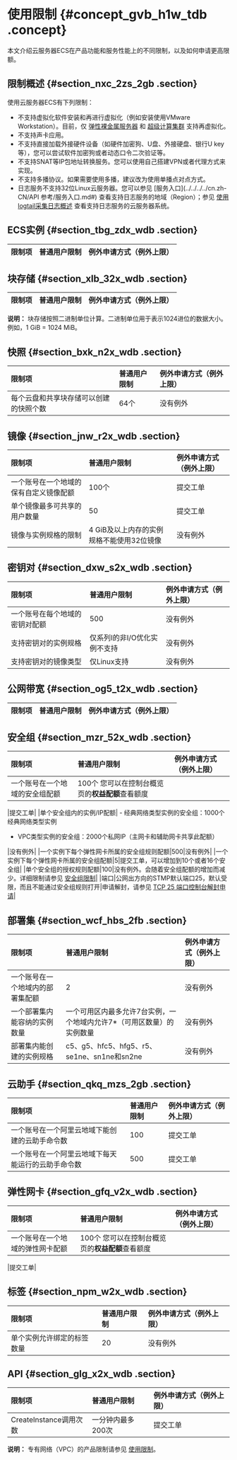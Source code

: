 # 使用限制 {#concept_gvb_h1w_tdb .concept}

本文介绍云服务器ECS在产品功能和服务性能上的不同限制，以及如何申请更高限额。

## 限制概述 {#section_nxc_2zs_2gb .section}

使用云服务器ECS有下列限制：

-   不支持虚拟化软件安装和再进行虚拟化（例如安装使用VMware Workstation）。目前，仅 [弹性裸金属服务器](cn.zh-CN/实例/选择实例规格/弹性裸金属服务器（神龙）/什么是弹性裸金属服务器.md#) 和 [超级计算集群](../../../../cn.zh-CN/实例/选择实例规格/超级计算集群（SCC）/什么是超级计算集群.md#) 支持再虚拟化。
-   不支持声卡应用。
-   不支持直接加载外接硬件设备（如硬件加密狗、U盘、外接硬盘、银行U key等），您可以尝试软件加密狗或者动态口令二次验证等。
-   不支持SNAT等IP包地址转换服务。您可以使用自己搭建VPN或者代理方式来实现。
-   不支持多播协议。如果需要使用多播，建议改为使用单播点对点方式。
-   日志服务不支持32位Linux云服务器。您可以参见 [服务入口](../../../../cn.zh-CN/API 参考/服务入口.md#) 查看支持日志服务的地域（Region）；参见 [使用logtail采集日志概述](../../../../cn.zh-CN/用户指南/Logtail采集/简介/Logtail简介.md#) 查看支持日志服务的云服务器系统。

## ECS实例 {#section_tbg_zdx_wdb .section}

|限制项|普通用户限制|例外申请方式（例外上限）|
|:--|:-----|:-----------|

## 块存储 {#section_xlb_32x_wdb .section}

|限制项|普通用户限制|例外申请方式（例外上限）|
|:--|:-----|:-----------|

**说明：** 块存储按照二进制单位计算。二进制单位用于表示1024进位的数据大小。例如，1 GiB = 1024 MiB。

## 快照 {#section_bxk_n2x_wdb .section}

|限制项|普通用户限制|例外申请方式（例外上限）|
|:--|:-----|:-----------|
|每个云盘和共享块存储可以创建的快照个数|64个|没有例外|

## 镜像 {#section_jnw_r2x_wdb .section}

|限制项|普通用户限制|例外申请方式（例外上限）|
|:--|:-----|:-----------|
|一个账号在一个地域的保有自定义镜像配额|100个|提交工单|
|单个镜像最多可共享的用户数量|50|提交工单|
|镜像与实例规格的限制|4 GiB及以上内存的实例规格不能使用32位镜像|没有例外|

## 密钥对 {#section_dxw_s2x_wdb .section}

|限制项|普通用户限制|例外申请方式（例外上限）|
|:--|:-----|:-----------|
|一个账号在每个地域的密钥对配额|500|没有例外|
|支持密钥对的实例规格|仅系列I的非I/O优化实例不支持|没有例外|
|支持密钥对的镜像类型|仅Linux支持|没有例外|

## 公网带宽 {#section_og5_t2x_wdb .section}

|限制项|普通用户限制|例外申请方式（例外上限）|
|:--|:-----|:-----------|

## 安全组 {#section_mzr_52x_wdb .section}

|限制项|普通用户限制|例外申请方式（例外上限）|
|:--|:-----|:-----------|
|一个账号在一个地域的安全组配额|100个 您可以在控制台概览页的**权益配额**查看额度

 |提交工单|
|单个安全组内的实例/IP配额| -   经典网络类型实例的安全组：1000个经典网络类型实例
-   VPC类型实例的安全组：2000个私网IP（主网卡和辅助网卡共享此配额）

 |没有例外|
|一个实例下每个弹性网卡所属的安全组规则配额|500|没有例外|
|一个实例下每个弹性网卡所属的安全组配额|5|提交工单，可以增加到10个或者16个安全组|
|单个安全组的授权规则配额|100|没有例外。会随着安全组配额的增加而减少。详细限制请参见 [安全组限制](../../../../cn.zh-CN/安全/安全组/安全组限制.md#)|
|端口|公网出方向的STMP默认端口25，默认受限，而且不能通过安全组规则打开|申请解封，请参见 [TCP 25 端口控制台解封申请](https://help.aliyun.com/document_detail/56130.html)|

## 部署集 {#section_wcf_hbs_2fb .section}

|限制项|普通用户限制|例外申请方式（例外上限）|
|:--|:-----|:-----------|
|一个账号在一个地域内的部署集配额|2|没有例外|
|一个部署集内能容纳的实例数量|一个可用区内最多允许7台实例，一个地域内允许7\*（可用区数量）的实例数量|没有例外|
|部署集内能创建的实例规格|c5、g5、hfc5、hfg5、r5、se1ne、sn1ne和sn2ne|没有例外|

## 云助手 {#section_qkq_mzs_2gb .section}

|限制项|普通用户限制|例外申请方式（例外上限）|
|:--|:-----|:-----------|
|一个账号在一个阿里云地域下能创建的云助手命令数|100|提交工单|
|一个账号在一个阿里云地域下每天能运行的云助手命令数|500|提交工单|

## 弹性网卡 {#section_gfq_v2x_wdb .section}

|限制项|普通用户限制|例外申请方式（例外上限）|
|:--|:-----|:-----------|
|一个账号在一个地域的弹性网卡配额|100个 您可以在控制台概览页的**权益配额**查看额度

 |提交工单|

## 标签 {#section_npm_w2x_wdb .section}

|限制项|普通用户限制|例外申请方式（例外上限）|
|:--|:-----|:-----------|
|单个实例允许绑定的标签数量|20|没有例外|

## API {#section_glg_x2x_wdb .section}

|限制项|普通用户限制|例外申请方式（例外上限）|
|:--|:-----|:-----------|
|CreateInstance调用次数|一分钟内最多200次|提交工单|

**说明：** 专有网络（VPC）的产品限制请参见 [使用限制](../../../../cn.zh-CN/产品简介/使用限制.md#)。


